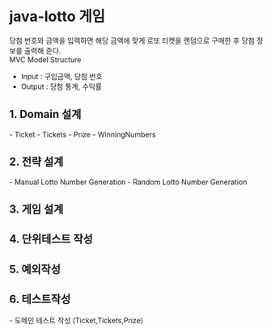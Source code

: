 # java-lotto 게임
당첨 번호와 금액을 입력하면 해당 금액에 맞게 로또 티켓을 랜덤으로 구매한 후 당첨 정보를 출력해 준다.<br>
MVC Model Structure 
- Input : 구입금액, 당첨 번호
- Output : 당첨 통계, 수익률 
<h2>1. Domain 설계 </h2>
 - Ticket
 - Tickets
 - Prize
 - WinningNumbers

<h2>2. 전략 설계</h2>
 - Manual Lotto Number Generation
 - Random Lotto Number Generation
 
<h2>3. 게임 설계</h2>

<h2>4. 단위테스트 작성</h2>

<h2>5. 예외작성</h2>

<h2>6. 테스트작성</h2>
 - 도메인 테스트 작성 (Ticket,Tickets,Prize)

